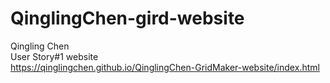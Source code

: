 # QinglingChen-gird-website
Qingling Chen <br>
User Story#1 website <br>
https://qinglingchen.github.io/QinglingChen-GridMaker-website/index.html
